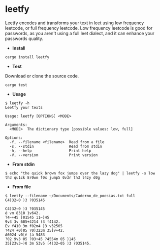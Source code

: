 # leetfy
Leetfy encodes and transforms your text in leet using low frequency leetcode, or full frequency leetcode.
Low frequency leetcode is good for passwords, as you aren't using a full leet dialect, and it can enhance your passwords quality.

* **Install**

```
cargo install leetfy
```

* **Test**

Download or clone the source code.
```
cargo test
```

* **Usage**
```
$ leetfy -h
Leetfy your texts

Usage: leetfy [OPTIONS] <MODE>

Arguments:
  <MODE>  The dictionary type [possible values: low, full]

Options:
  -f, --filename <filename>  Read from a file
  -s, --stdin                Read from stdin
  -h, --help                 Print help
  -V, --version              Print version
```

* **From stdin**
```
$ echo "the quick brown fox jumps over the lazy dog" | leetfy -s low
th3 qu1ck 8r0wn f0x jump5 0v3r th3 l4zy d0g
```

* **From file**
```
$ leetfy --filename ~/Documents/Caderno_de_poesias.txt full
C4)32~0 )3 ?035145

C4)32~0 )3 ?035145
é vm 8310 1v642.
T4~+45 [01545 11~)45
9v3 3v 605+4214 )3 f4142.
Ev f410 3m f02m4 )3 v32505
?424 +0)05 ?0)323m 35[v+42.
A6024 v0[ê ]á 5483
?02 9v3 05 ?03+45 ?4554m 05 )145
35[23v3~)0 3m 53v5 [4)32~05 )3 ?035145.
```